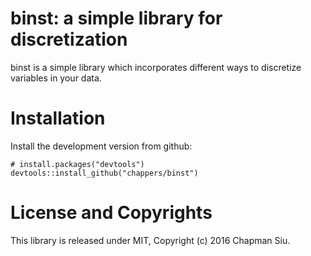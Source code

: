 binst: a simple library for discretization
==========================================

binst is a simple library which incorporates different ways to discretize variables in your data. 

Installation
============

Install the development version from github:

    # install.packages("devtools")
    devtools::install_github("chappers/binst")


License and Copyrights
======================

This library is released under MIT, Copyright (c) 2016 Chapman Siu.
